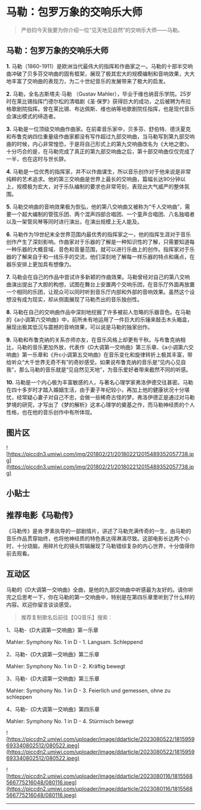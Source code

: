 # 马勒：包罗万象的交响乐大师

> 严伯钧今天我要为你介绍一位“见天地见自然”的交响乐大师——马勒。

## 马勒：包罗万象的交响乐大师

 **1.** 马勒（1860-1911）是欧洲当代最伟大的指挥和作曲家之一。马勒的十部半交响曲冲破了贝多芬交响曲的固有框架，展现了极其宏大的规模编制和音响效果，大大地丰富了交响曲的表现力，为二十世纪音乐的发展带来了极大的启发。

 **2.** 马勒，全名古斯塔夫·马勒 （Gustav Mahler），毕业于维也纳音乐学院。25岁时在莱比锡指挥门德尔松的清唱剧《圣·保罗》获得巨大的成功，之后被聘为布拉格歌剧院指挥。曾在莱比锡、布达佩斯、维也纳等地歌剧院任指挥，也是现代音乐会演出模式的缔造者。

 **3.** 马勒是一位顶级交响曲作曲家。在前辈音乐家中，贝多芬、舒伯特、德沃夏克和布鲁克纳四位重量级作曲家都没有写作超过九部交响曲，当马勒写到第九部交响曲的时候，内心非常惶恐，于是将自己形式上的第九交响曲改名为《大地之歌》。十分巧合的是，在马勒完成了真正的第九部交响曲之后，第十部交响曲仅仅完成了一半，也在这时与世长辞。

 **4.** 马勒是一位优秀的指挥家，并不以作曲谋生，所以音乐创作对于他来说是非常纯粹的艺术追求。他的第三交响曲是世界上最长的交响曲，篇幅长达90分钟以上，规模极为宏大，对于乐队编制的要求也非常苛刻，表现出大气威严的整体氛围。

 **5.** 马勒交响曲的音响效果极为恢弘，他的第八交响曲又被称为“千人交响曲”，需要一个超大编制的管弦乐团、两个混声四部合唱团、一个童声合唱团、八名独唱者以及一架管风琴等同时进行演出，在演出规模上无人能及。

 **6.** 马勒作为19世纪末全世界范围内最优秀的指挥家之一，他的指挥生涯对于音乐创作产生了深刻影响。作曲家对于乐器的了解是一种知识性的了解，只需要知道每一种乐器的大概音域、音色和音量范围，就可以进行乐曲上的创作。指挥家对于乐器的了解来自于和一线乐手的交流，他们深刻地了解每一样乐器的特点和痛点，在器乐安排上更加具有想像力。

 **7.** 马勒会在自己的作品中尝试许多新颖的作曲效果。马勒曾经对自己的第八交响曲演出提出了大胆的构想，试图在舞台上安置两个交响乐团，在音乐厅外面再放置一个相同的乐团，让观众可以同时听到音乐厅内部和外部的音响效果。虽然这个设想没有成为现实，却从侧面展现了马勒杰出的音乐独创性。

 **8.** 马勒在自己的交响曲作品中深刻地挖掘了许多被前人忽略的乐器音色。在马勒的《a小调第六交响曲》中，前所未有地运用了一件巨大的乐锤来敲击木头箱盒，展现出极其低沉与震撼的音响效果，可以说是马勒的独家创作。

 **9.** 马勒和布鲁克纳的关系亦师亦友，在音乐风格上却更有千秋。与布鲁克纳相比，马勒的音乐更加外放，代表作《D大调第一交响曲》第三乐章、《a小调第六交响曲》第一乐章和《升c小调第五交响曲》在音乐变化和旋律转折上极其丰富，带给听众“大千世界无奇不有”的奇妙感受。如果说布鲁克纳的音乐是“见内心见自我”，那么马勒的音乐就是“见自然见天地”，为音乐爱好者带来截然不同的听感。

 **10.** 马勒是一个内心极为丰富敏感的人，与著名心理学家弗洛伊德交往甚密。马勒在四十多岁时才踏入婚姻生活，由于妻子年纪较小，再加上他的健康状况十分堪忧，经常疑心妻子对自己不忠，会做一些稀奇古怪的梦。弗洛伊德正是通过对马勒梦境的研究，才写出了《梦的解析》这本心理学的奠基之作，而马勒神经质的个人性格，也在他的音乐创作中有所体现。

## 图片区

![https://piccdn3.umiwi.com/img/201802/21/201802212015489352057738.jpg](https://piccdn3.umiwi.com/img/201802/21/201802212015489352057738.jpg)

## 小贴士

## 推荐电影《马勒传》

《马勒传》是肯·罗素执导的一部剧情片，讲述了马勒充满传奇的一生，由马勒的音乐作品贯穿始终，也将他神经质的特色表达得淋漓尽致。这部电影长达两个小时，十分烧脑，用碎片化的镜头剪辑展现了马勒错综复杂的内心世界，十分值得你前去观看。

## 互动区

马勒的《D大调第一交响曲》全曲，是他的九部交响曲中听感最为友好的。请你听完之后思考一下，你在马勒的第一交响曲中，特别是在第四乐章里听到了什么样的内容。欢迎你留言谈谈感受。

> 推荐复制歌名后前往【QQ音乐】搜索：

1、马勒-《D大调第一交响曲》第一乐章

Mahler: Symphony No. 1 in D - 1. Langsam. Schleppend

2、马勒-《D大调第一交响曲》第二乐章

Mahler: Symphony No. 1 in D - 2. Kräftig bewegt

3、马勒-《D大调第一交响曲》第三乐章

Mahler: Symphony No. 1 in D - 3. Feierlich und gemessen, ohne zu schleppen

4、马勒-《D大调第一交响曲》第四乐章

Mahler: Symphony No. 1 in D - 4. Stürmisch bewegt

![https://piccdn2.umiwi.com/uploader/image/ddarticle/2023080522/1815959693340802512/080522.jpeg](https://piccdn2.umiwi.com/uploader/image/ddarticle/2023080522/1815959693340802512/080522.jpeg)

![https://piccdn2.umiwi.com/uploader/image/ddarticle/2023080116/1815568566775216048/080116.jpeg](https://piccdn2.umiwi.com/uploader/image/ddarticle/2023080116/1815568566775216048/080116.jpeg)

---
